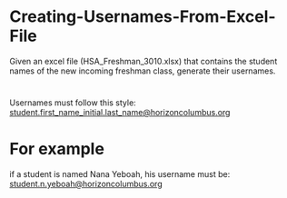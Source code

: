 # Creating-Usernames-From-Excel-File
Given an excel file (HSA_Freshman_3010.xlsx) that contains the student names of the new incoming freshman class, generate their usernames.
#
Usernames must follow this style:
student.first_name_initial.last_name@horizoncolumbus.org

# For example
if a student is named Nana Yeboah, his username must be: student.n.yeboah@horizoncolumbus.org
